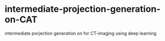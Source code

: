 # intermediate-projection-generation-on-CAT
intermediate porjection generation on for CT-imaging using deep learning
